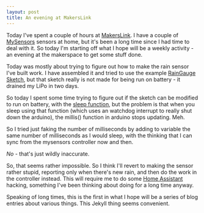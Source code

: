 ```yaml
---
layout: post
title: An evening at MakersLink
---
```


Today I've spent a couple of hours at [MakersLink](http://www.makerslink.se). I have a couple of [MySensors](http://www.mysensors.org) sensors at home, but it's been a long time since I had time to deal with it. So today I'm starting off what I hope will be a weekly activity - an evening at the makerspace to get some stuff done.

Today was mostly about trying to figure out how to make the rain sensor I've built work. I have assembled it and tried to use the example [RainGauge Sketch](https://www.mysensors.org/build/rain), but that sketch really is not made for being run on battery - it drained my LiPo in two days.

So today I spent some time trying to figure out if the sketch can be modified to run on battery, with the [sleep function](https://www.mysensors.org/download/sensor_api_20#sleeping), but the problem is that when you sleep using that function (which uses an watchdog interrupt to really shut down the arduino), the millis() function in arduino stops updating. Meh.

So I tried just faking the number of milliseconds by adding to variable the same number of milliseconds as I would sleep, with the thinking that I can sync from the mysensors controller now and then.

*No* - that's just wildly inaccurate.

So, that seems rather impossible. So I think I'll revert to making the sensor rather stupid, reporting only when there's new rain, and then do the work in the controller instead. This will require me to do some [Home Assistant](http://home-assistant.io) hacking, something I've been thinking about doing for a long time anyway.

Speaking of long times, this is the first in what I hope will be a series of blog entries about various things. This Jekyll thing seems convenient.